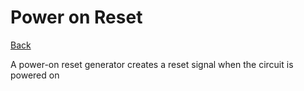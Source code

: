 # Power on Reset

[Back](../index.md)

A power-on reset generator creates a reset signal when the circuit is powered on

